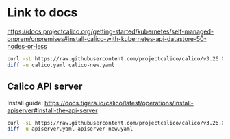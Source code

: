 # Link to docs

https://docs.projectcalico.org/getting-started/kubernetes/self-managed-onprem/onpremises#install-calico-with-kubernetes-api-datastore-50-nodes-or-less

```sh
curl -sL https://raw.githubusercontent.com/projectcalico/calico/v3.26.0/manifests/calico.yaml -o calico-new.yaml
diff -u calico.yaml calico-new.yaml
```

## Calico API server

Install guide: https://docs.tigera.io/calico/latest/operations/install-apiserver#install-the-api-server

```sh
curl -sL https://raw.githubusercontent.com/projectcalico/calico/v3.26.0/manifests/apiserver.yaml -o apiserver-new.yaml
diff -u apiserver.yaml apiserver-new.yaml
```
